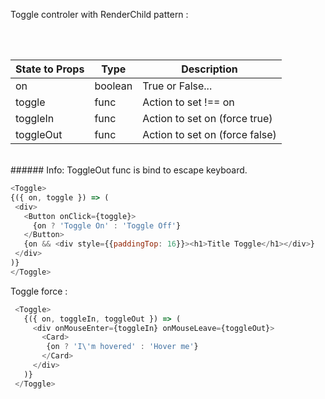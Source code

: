 Toggle controler with RenderChild pattern :
  
<br />
<br />

  
State to Props | Type | Description
-------------- | ---- | -----------
on | boolean | True or False...
toggle |func | Action to set !== on
toggleIn | func | Action to set on (force true)
toggleOut | func | Action to set on (force false)

<br />
###### Info: ToggleOut func is bind to escape keyboard. 

```js
<Toggle>
{({ on, toggle }) => (
 <div>
   <Button onClick={toggle}>
     {on ? 'Toggle On' : 'Toggle Off'} 
   </Button>
   {on && <div style={{paddingTop: 16}}><h1>Title Toggle</h1></div>}
 </div>
)}
</Toggle>
```

Toggle force :

```js
 <Toggle>
   {({ on, toggleIn, toggleOut }) => (
     <div onMouseEnter={toggleIn} onMouseLeave={toggleOut}>
       <Card>
        {on ? 'I\'m hovered' : 'Hover me'} 
       </Card>
     </div>
   )}
 </Toggle>
```
